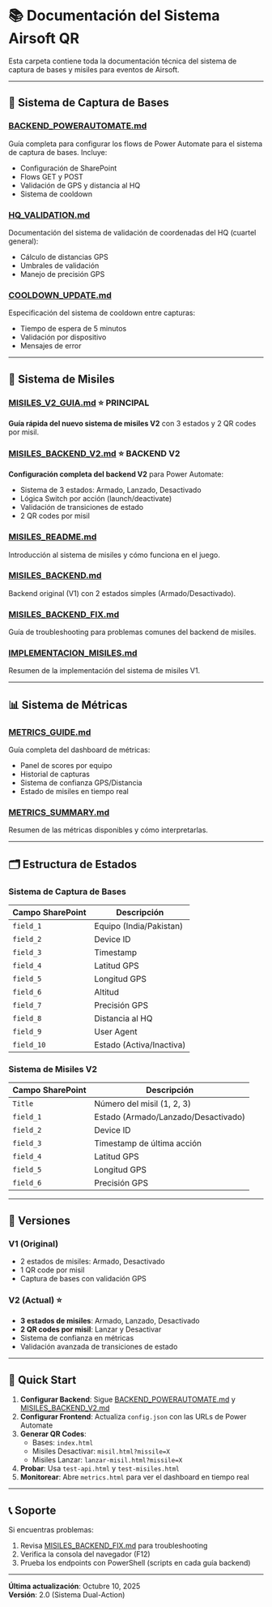 # 📚 Documentación del Sistema Airsoft QR

Esta carpeta contiene toda la documentación técnica del sistema de captura de bases y misiles para eventos de Airsoft.

---

## 🎯 Sistema de Captura de Bases

### [BACKEND_POWERAUTOMATE.md](BACKEND_POWERAUTOMATE.md)
Guía completa para configurar los flows de Power Automate para el sistema de captura de bases. Incluye:
- Configuración de SharePoint
- Flows GET y POST
- Validación de GPS y distancia al HQ
- Sistema de cooldown

### [HQ_VALIDATION.md](HQ_VALIDATION.md)
Documentación del sistema de validación de coordenadas del HQ (cuartel general):
- Cálculo de distancias GPS
- Umbrales de validación
- Manejo de precisión GPS

### [COOLDOWN_UPDATE.md](COOLDOWN_UPDATE.md)
Especificación del sistema de cooldown entre capturas:
- Tiempo de espera de 5 minutos
- Validación por dispositivo
- Mensajes de error

---

## 🚀 Sistema de Misiles

### [MISILES_V2_GUIA.md](MISILES_V2_GUIA.md) ⭐ **PRINCIPAL**
**Guía rápida del nuevo sistema de misiles V2** con 3 estados y 2 QR codes por misil.

### [MISILES_BACKEND_V2.md](MISILES_BACKEND_V2.md) ⭐ **BACKEND V2**
**Configuración completa del backend V2** para Power Automate:
- Sistema de 3 estados: Armado, Lanzado, Desactivado
- Lógica Switch por acción (launch/deactivate)
- Validación de transiciones de estado
- 2 QR codes por misil

### [MISILES_README.md](MISILES_README.md)
Introducción al sistema de misiles y cómo funciona en el juego.

### [MISILES_BACKEND.md](MISILES_BACKEND.md)
Backend original (V1) con 2 estados simples (Armado/Desactivado).

### [MISILES_BACKEND_FIX.md](MISILES_BACKEND_FIX.md)
Guía de troubleshooting para problemas comunes del backend de misiles.

### [IMPLEMENTACION_MISILES.md](IMPLEMENTACION_MISILES.md)
Resumen de la implementación del sistema de misiles V1.

---

## 📊 Sistema de Métricas

### [METRICS_GUIDE.md](METRICS_GUIDE.md)
Guía completa del dashboard de métricas:
- Panel de scores por equipo
- Historial de capturas
- Sistema de confianza GPS/Distancia
- Estado de misiles en tiempo real

### [METRICS_SUMMARY.md](METRICS_SUMMARY.md)
Resumen de las métricas disponibles y cómo interpretarlas.

---

## 🗂️ Estructura de Estados

### Sistema de Captura de Bases
| Campo SharePoint | Descripción |
|------------------|-------------|
| `field_1` | Equipo (India/Pakistan) |
| `field_2` | Device ID |
| `field_3` | Timestamp |
| `field_4` | Latitud GPS |
| `field_5` | Longitud GPS |
| `field_6` | Altitud |
| `field_7` | Precisión GPS |
| `field_8` | Distancia al HQ |
| `field_9` | User Agent |
| `field_10` | Estado (Activa/Inactiva) |

### Sistema de Misiles V2
| Campo SharePoint | Descripción |
|------------------|-------------|
| `Title` | Número del misil (1, 2, 3) |
| `field_1` | Estado (Armado/Lanzado/Desactivado) |
| `field_2` | Device ID |
| `field_3` | Timestamp de última acción |
| `field_4` | Latitud GPS |
| `field_5` | Longitud GPS |
| `field_6` | Precisión GPS |

---

## 🔄 Versiones

### V1 (Original)
- 2 estados de misiles: Armado, Desactivado
- 1 QR code por misil
- Captura de bases con validación GPS

### V2 (Actual) ⭐
- **3 estados de misiles**: Armado, Lanzado, Desactivado
- **2 QR codes por misil**: Lanzar y Desactivar
- Sistema de confianza en métricas
- Validación avanzada de transiciones de estado

---

## 🚀 Quick Start

1. **Configurar Backend**: Sigue [BACKEND_POWERAUTOMATE.md](BACKEND_POWERAUTOMATE.md) y [MISILES_BACKEND_V2.md](MISILES_BACKEND_V2.md)
2. **Configurar Frontend**: Actualiza `config.json` con las URLs de Power Automate
3. **Generar QR Codes**: 
   - Bases: `index.html`
   - Misiles Desactivar: `misil.html?missile=X`
   - Misiles Lanzar: `lanzar-misil.html?missile=X`
4. **Probar**: Usa `test-api.html` y `test-misiles.html`
5. **Monitorear**: Abre `metrics.html` para ver el dashboard en tiempo real

---

## 📞 Soporte

Si encuentras problemas:
1. Revisa [MISILES_BACKEND_FIX.md](MISILES_BACKEND_FIX.md) para troubleshooting
2. Verifica la consola del navegador (F12)
3. Prueba los endpoints con PowerShell (scripts en cada guía backend)

---

**Última actualización**: Octubre 10, 2025  
**Versión**: 2.0 (Sistema Dual-Action)
